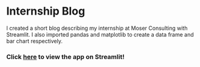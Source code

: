# Internship Blog 

I created a short blog describing my internship at Moser Consulting with Streamlit. I also imported pandas and matplotlib to create a data frame and bar chart respectively.

### Click [here](https://internblog-8zqvnhap6d8gnsbxhbh6wz.streamlit.app/) to view the app on Streamlit!
